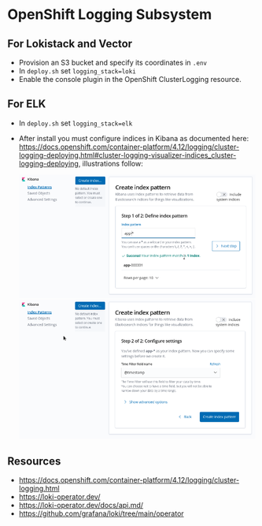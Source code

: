 # OpenShift Logging Subsystem

## For Lokistack and Vector

- Provision an S3 bucket and specify its coordinates in `.env`
- In `deploy.sh` set `logging_stack=loki`
- Enable the console plugin in the OpenShift ClusterLogging resource.

## For ELK

- In `deploy.sh` set `logging_stack=elk`
- After install you must configure indices in Kibana as documented here: <https://docs.openshift.com/container-platform/4.12/logging/cluster-logging-deploying.html#cluster-logging-visualizer-indices_cluster-logging-deploying>, illustrations follow:

    ![Kibana Create Index](./assets/kibana-create-index-01.png)
    ![Kibana Create Index](./assets/kibana-create-index-02.png)

## Resources

- https://docs.openshift.com/container-platform/4.12/logging/cluster-logging.html
- https://loki-operator.dev/
- https://loki-operator.dev/docs/api.md/
- https://github.com/grafana/loki/tree/main/operator
